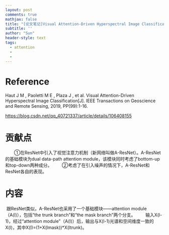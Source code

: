 ```yaml
---
layout: post
comments: true
mathjax: false
title: "[论文笔记]Visual Attention-Driven Hyperspectral Image Classification"
subtitle: ''
author: "Sun"
header-style: text
tags:
  - attention
  - 
  - 
---
```


# Reference

Haut J M , Paoletti M E , Plaza J , et al. Visual Attention-Driven Hyperspectral Image Classification[J]. IEEE Transactions on Geoscience and Remote Sensing, 2019, PP(99):1-16.

https://blog.csdn.net/qq_40721337/article/details/106408155

# 贡献点

  ①在ResNet中引入了视觉注意力机制（新网络叫做A-ResNet）。A-ResNet的基础模块为dual data-path attention module，该模块同时考虑了bottom-up和top-down两种成分。
  ②考虑了在引入噪声的情况下，A-ResNet和ResNet各自的表现。

# 内容

​	   跟ResNet类似，A-ResNet也采用了一个基础模块——attention module（A(l)），包括“the trunk branch”和“the mask branch”两个分支。
  输入X(l-1)，经过“attention module”（A(l)）后，输出与X(l-1)光谱和空间维度一致的X(l)，其中X(l)=(1+X(lmask))*X(ltrunk)。
